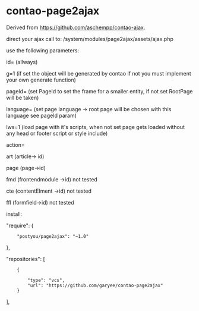 contao-page2ajax
=====================
Derived from https://github.com/aschempp/contao-ajax.

direct your ajax call to: 
/system/modules/page2ajax/assets/ajax.php


use the following parameters:


id= (allways)

g=1 (if set the object will be generated by contao if not you must implement your own generate function)

pageId= (set PageId to set the frame for a smaller entity, if not set RootPage will be taken)

language= (set page language -> root page will be chosen with this language see pageId param)

lws=1 (load page with it's scripts, when not set page gets loaded without any head or footer script or style include)




action=

art (article-> id)

page (page->id)

fmd (frontendmodule ->id) not tested

cte (contentElment ->id) not tested

ffl (formfield->id) not tested




install:

"require": {

        "postyou/page2ajax": "~1.0"
},


"repositories": [

        {
        
            "type": "vcs",
            "url": "https://github.com/garyee/contao-page2ajax"
        }
],
   
